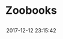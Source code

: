 ---
title: > #shorten me
  Zoobooks
name: >
  Zoobooks
date: "2017-12-12 23:15:42"
buy_now: "https://www.amazon.com/Wildlife-Education-Ltd-Zoobooks/dp/B003A73T9E?psc=1&SubscriptionId=AKIAIA5RBQIWQVTCUEUQ&tag=coldcutdeals-20&linkCode=xm2&camp=2025&creative=165953&creativeASIN=B003A73T9E"
description_markdown: >-

  Zoobooks
tweet_id_str: "940721852053323778"
price: "$49.90"
list_price: "$49.90"
deal_price: "$24.95"
you_save: "$24.95 (50%)"
asin: "B003A73T9E"
image: "https://images-na.ssl-images-amazon.com/images/I/61MXBwYIOuL.jpg"
---